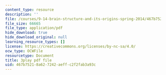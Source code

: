 ```yaml
---
content_type: resource
description: ''
file: /courses/9-14-brain-structure-and-its-origins-spring-2014/467b75218a627242aeffc2f2fab3a93c_555113.pdf
file_size: 66665
file_type: application/pdf
hide_download: true
hide_download_original: null
learning_resource_types: []
license: https://creativecommons.org/licenses/by-nc-sa/4.0/
ocw_type: OCWFile
resourcetype: Document
title: 3play pdf file
uid: 467b7521-8a62-7242-aeff-c2f2fab3a93c
---
```

